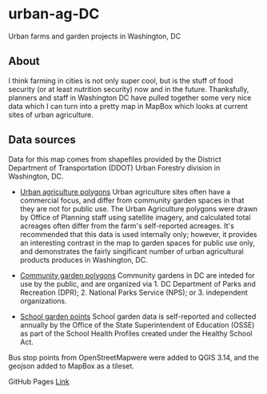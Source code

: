 # urban-ag-DC
Urban farms and garden projects in Washington, DC

## About 
I think farming in cities is not only super cool, but is the stuff of food security (or at least nutrition security) now and in the future. Thanksfully, planners and staff in Washington DC have pulled together some very nice data which I can turn into a pretty map in MapBox which looks at current sites of urban agriculture. 

## Data sources 
Data for this map comes from shapefiles provided by the District Department of Transportation (DDOT) Urban Forestry division in Washington, DC. 
* [Urban agriculture polygons](https://urban-forestry-dcgis.opendata.arcgis.com/datasets/urban-agriculture-areas-polygons)
    Urban agriculture sites often have a commercial focus, and differ from community garden spaces in that they are not for public use. The Urban Agriculture polygons were drawn by Office of Planning staff using satellite imagery, and calculated total acreages often differ from the farm's self-reported acreages. It's recommended that this data is used internally only; however, it provides an interesting contrast in the map to garden spaces for public use only, and demonstrates the fairly singificant number of urban agricultural products produces in Washington, DC. 

* [Community garden polygons](https://urban-forestry-dcgis.opendata.arcgis.com/datasets/community-gardens-polygons)
    Community gardens in DC are inteded for use by the public, and are organized via 1. DC Department of Parks and Recreation (DPR); 2. National Parks Service (NPS); or 3. independent organizations.

* [School garden points](https://urban-forestry-dcgis.opendata.arcgis.com/datasets/school-gardens)
    School garden data is self-reported and collected annually by the Office of the State Superintendent of Education (OSSE) as part of the School Health Profiles created under the Healthy School Act. 

Bus stop points from OpenStreetMapwere were added to QGIS 3.14, and the geojson added to MapBox as a tileset.

GitHub Pages [Link](https://chels-map.github.io/urban-ag-DC/)

<!--It's quite wordy with all the labels and layers on at the same time, is there a clever way to toggle the layers/a feature that can be added to the MapBox legend? Or should I format the different layers to come in at different zoom levels to prioritize? what do you think about the color scheme?

What kind of analysis might be useful for people who live in DC which may see this map? Not Points of Interest like maybe for a tourist, because these gardens are not for the transient public but to serve the communities of place, the place being washington DC.-->